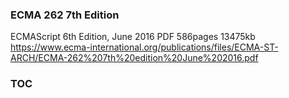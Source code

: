 ### ECMA 262 7th Edition
ECMAScript 6th Edition, June 2016
PDF 586pages 13475kb
https://www.ecma-international.org/publications/files/ECMA-ST-ARCH/ECMA-262%207th%20edition%20June%202016.pdf

### TOC